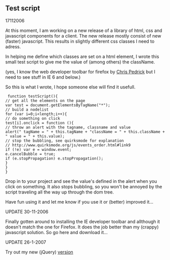 <article><h2>Test script</h2><time><span class="day">17</span><span class="month">11</span><span class="year">2006</span></time><p>At this moment, I am working on a new release of a library of html, css and javascript components for a client. The new release mostly consist of new (faster) javascript. This results in slightly different css classes I need to adress.</p><p>In helping me define which classes are set on a html element, I wrote this small test script to give me the value of (among others) the className.</p><p>(yes, I know the web developer toolbar for firefox by <a title="web developer toolbar's author" href="http://chrispederick.com/work/webdeveloper/">Chris Pedrick</a> but I need to see stuff in IE 6 and below.)</p><p>So this is what I wrote, I hope someone else will find it usefull.</p><p><code> function testScript(){<br />// get all the elements on the page<br />var test = document.getElementsByTagName("*");<br />// build a nodelist<br />for (var i=0;i&lt;length;i++){<br />// do something on click<br />test[i].onclick = function (){<br />// throw an alert with the tagname, classname and value<br />alert(" tagName = " + this.tagName + "className = " + this.className + " value = " + this.value);<br />// stop the bubbling, see quirksmode for explanation<br />// http://www.quirksmode.org/js/events_order.html#link9<br />if (!e) var e = window.event;<br />e.cancelBubble = true;<br />if (e.stopPropagation) e.stopPropagation();<br />}<br />}<br />}</code></p><p>Drop in to your project and see the value's defined in the alert when you click on something. It also stops bubbling, so you won't be annoyed by the script traveling all the way up through the dom tree.</p><p>Have fun using it and let me know if you use it or (better) improved it...</p><p>UPDATE 30-11-2006</p><p>Finally gotten around to installing the IE developer toolbar and allthough it doesn't match the one for Firefox. It does the job better than my (crappy) javascript solution. So go <a xhref="http://www.microsoft.com/downloads/details.aspx?familyid=e59c3964-672d-4511-bb3e-2d5e1db91038&displaylang=en">here</a> and download it...</p><p>UPDATE 26-1-2007</p><p>Try out my new (jQuery) <a href="http://www.wnas.nl/?p=216" title="testscript">version</a></p></article>